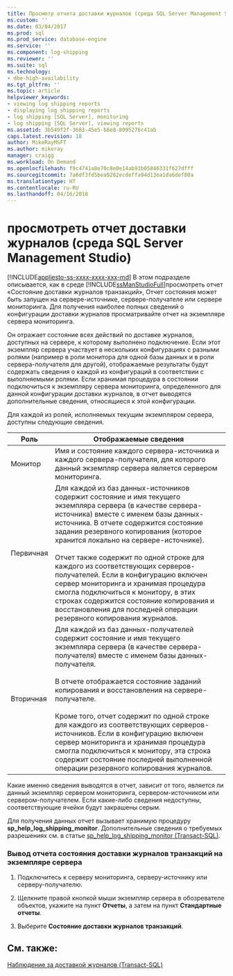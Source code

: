 ```yaml
---
title: Просмотр отчета доставки журналов (среда SQL Server Management Studio) | Документы Майкрософт
ms.custom: ''
ms.date: 03/04/2017
ms.prod: sql
ms.prod_service: database-engine
ms.service: ''
ms.component: log-shipping
ms.reviewer: ''
ms.suite: sql
ms.technology:
- dbe-high-availability
ms.tgt_pltfrm: ''
ms.topic: article
helpviewer_keywords:
- viewing log shipping reports
- displaying log shipping reports
- log shipping [SQL Server], monitoring
- log shipping [SQL Server], viewing reports
ms.assetid: 3b549f2f-3683-45e5-b8e8-8095276c41ab
caps.latest.revision: 18
author: MikeRayMSFT
ms.author: mikeray
manager: craigg
ms.workload: On Demand
ms.openlocfilehash: f9c4741a8e70c8e0e14ab91b05846331f627dfff
ms.sourcegitcommit: 7a6df3fd5bea9282ecdeffa94d13ea1da6def80a
ms.translationtype: HT
ms.contentlocale: ru-RU
ms.lasthandoff: 04/16/2018
---
```

# <a name="view-the-log-shipping-report-sql-server-management-studio"></a>просмотреть отчет доставки журналов (среда SQL Server Management Studio)
[!INCLUDE[appliesto-ss-xxxx-xxxx-xxx-md](../../includes/appliesto-ss-xxxx-xxxx-xxx-md.md)]
  В этом подразделе описывается, как в среде [!INCLUDE[ssManStudioFull](../../includes/ssmanstudiofull-md.md)]просмотреть отчет «Состояние доставки журналов транзакций», Отчет состояния может быть запущен на сервере-источнике, сервере-получателе или сервере мониторинга. Для получения наиболее полных сведений о конфигурации доставки журналов просматривайте отчет на экземпляре сервера мониторинга.  
  
 Он отражает состояние всех действий по доставке журналов, доступных на сервере, к которому выполнено подключение. Если этот экземпляр сервера участвует в нескольких конфигурациях с разными ролями (например в роли монитора для одной базы данных и в роли сервера-получателя для другой), отображаемые результаты будут содержать сведения о каждой из конфигураций в соответствии с выполняемыми ролями. Если хранимая процедура в состоянии подключиться к экземпляру сервера мониторинга, определенного для данной конфигурации доставки журналов, в отчет выводятся дополнительные сведения, относящиеся к этой конфигурации.  
  
 Для каждой из ролей, исполняемых текущим экземпляром сервера, доступны следующие сведения.  
  
|Роль|Отображаемые сведения|  
|----------|---------------------------|  
|Монитор|Имя и состояние каждого сервера-источника и каждого сервера-получателя, для которого данный экземпляр сервера является сервером мониторинга.|  
|Первичная|Для каждой из баз данных-источников содержит состояние и имя текущего экземпляра сервера (в качестве сервера-источника) вместе с именем базы данных-источника. В отчете содержится состояние задания резервного копирования (которое хранится локально на сервере-источнике).<br /><br /> Отчет также содержит по одной строке для каждого из соответствующих серверов-получателей. Если в конфигурацию включен сервер мониторинга и хранимая процедура смогла подключиться к монитору, в этих строках содержится состояние копирования и восстановления для последней операции резервного копирования журналов.|  
|Вторичная|Для каждой из баз данных-получателей содержит состояние и имя текущего экземпляра сервера (в качестве сервера-получателя) вместе с именем базы данных-получателя.<br /><br /> В отчете отображается состояние заданий копирования и восстановления на сервере-получателе.<br /><br /> Кроме того, отчет содержит по одной строке для каждого из соответствующих серверов-источников. Если в конфигурацию включен сервер мониторинга и хранимая процедура смогла подключиться к монитору, эта строка содержит состояние последней выполненной операции резервного копирования журналов.|  
  
 Какие именно сведения выводятся в отчет, зависит от того, является ли данный экземпляр сервером мониторинга, сервером-источником или сервером-получателем. Если какие-либо сведения недоступны, соответствующие ячейки будут закрашены серым.  
  
 Для получения данных отчет вызывает хранимую процедуру **sp_help_log_shipping_monitor**. Дополнительные сведения о требуемых разрешениях см. в статье [sp_help_log_shipping_monitor (Transact-SQL)](../../relational-databases/system-stored-procedures/sp-help-log-shipping-monitor-transact-sql.md).  
  
### <a name="to-display-the-transaction-log-shipping-status-report-on-a-server-instance"></a>Вывод отчета состояния доставки журналов транзакций на экземпляре сервера  
  
1.  Подключитесь к серверу мониторинга, серверу-источнику или серверу-получателю.  
  
2.  Щелкните правой кнопкой мыши экземпляр сервера в обозревателе объектов, укажите на пункт **Отчеты**, а затем на пункт **Стандартные отчеты**.  
  
3.  Выберите **Состояние доставки журналов транзакций**.  
  
## <a name="see-also"></a>См. также:  
 [Наблюдение за доставкой журналов (Transact-SQL)](../../database-engine/log-shipping/monitor-log-shipping-transact-sql.md)  
  
  
